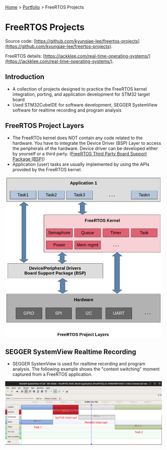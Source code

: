 <a href="../">Home</a> > <a href="./">Portfolio</a> > FreeRTOS Projects

# FreeRTOS Projects

Source code: [https://github.com/kyungjae-lee/freertos-projects](https://github.com/kyungjae-lee/freertos-projects).

FreeRTOS details: [https://jackklee.com/real-time-operating-systems/](https://jackklee.com/real-time-operating-systems/).



## Introduction

* A collection of projects designed to practice the FreeRTOS kernel integration, porting, and application development for STM32 target board
* Used STM32CubeIDE for software development, SEGGER SystemView software for realtime recording and program analysis



## FreeRTOS Project Layers

* The FreeRTOs kernel does NOT contain any code related to the hardware. You have to integrate the Device Driver (BSP) Layer to access the peripherals of the hardware. Device driver can be developed either by yourself or a third party. ([FreeRTOS Third Party Board Support Package (BSP)](https://www.freertos.org/FreeRTOS-Plus/BSP_Solutions/FreeRTOS_BSP.html))
* Application (user) tasks are usually implemented by using the APIs provided by the FreeRTOS kernel.



<img src="img/freertos-project-layers-2.png" alt="freertos-project-layers-2" width="650">





## SEGGER SystemView Realtime Recording

* SEGGER SystemView is used for realtime recording and program analysis. The following example shows the "context switching" moment captured from a FreeRTOS application.



<img src="img/context-switching-segger-system-view.png" alt="context-switching-segger-system-view" width="900">
